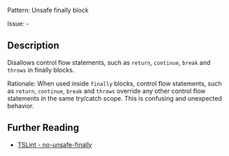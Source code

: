 Pattern: Unsafe finally block

Issue: -

## Description

Disallows control flow statements, such as `return`, `continue`, `break` and `throws` in finally blocks.  
  
Rationale: When used inside `finally` blocks, control flow statements, such as `return`, `continue`, `break` and `throws` override any other control flow statements in the same try/catch scope. This is confusing and unexpected behavior.

## Further Reading

* [TSLint - no-unsafe-finally](https://palantir.github.io/tslint/rules/no-unsafe-finally)